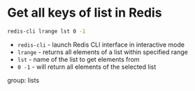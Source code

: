 # Get all keys of list in Redis

```bash
redis-cli lrange lst 0 -1
```

- `redis-cli` - launch Redis CLI interface in interactive mode
- `lrange` - returns all elements of a list within specified range
- `lst` - name of the list to get elements from
- `0 -1` - will return all elements of the selected list

group: lists


